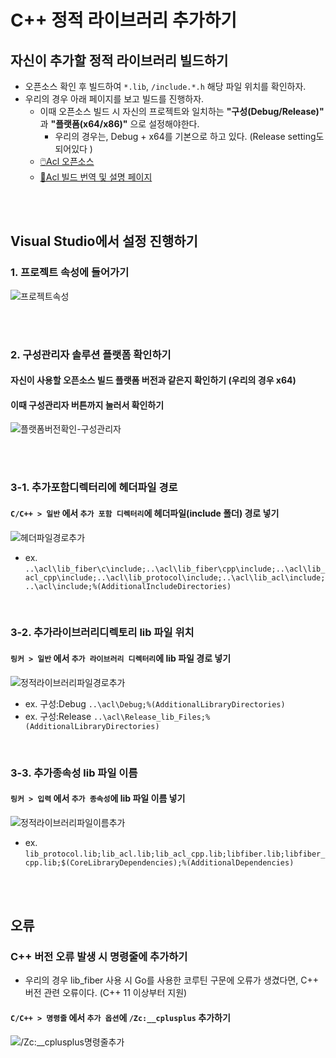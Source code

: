# C++ 정적 라이브러리 추가하기

## 자신이 추가할 정적 라이브러리 빌드하기
* 오픈소스 확인 후 빌드하여 `*.lib`, `/include.*.h` 해당 파일 위치를 확인하자.
* 우리의 경우 아래 페이지를 보고 빌드를 진행하자.
  + 이때 오픈소스 빌드 시 자신의 프로젝트와 일치하는 **"구성(Debug/Release)"** 과 **"플랫폼(x64/x86)"** 으로 설정해야한다.
      * 우리의 경우는, Debug + x64를 기본으로 하고 있다. (Release setting도 되어있다 )
  + [🖱️Acl 오픈소스](https://github.com/acl-dev/acl/tree/master?tab=readme-ov-file)
  + [📄Acl 빌드 번역 및 설명 페이지](./Build.md)

<br><br>

## Visual Studio에서 설정 진행하기

### 1. 프로젝트 속성에 들어가기
![프로젝트속성](./img/CppStaticLib_01.PNG)


<br><br>

### 2. 구성관리자 솔루션 플랫폼 확인하기
#### 자신이 사용할 오픈소스 빌드 플랫폼 버전과 같은지 확인하기 (우리의 경우 x64)
#### 이때 구성관리자 버튼까지 눌러서 확인하기
![플랫폼버전확인-구성관리자](./img/CppStaticLib_x64.PNG)




<br><br>

### 3-1. 추가포함디렉터리에 헤더파일 경로
#### `C/C++ > 일반` 에서 `추가 포함 디렉터리`에 헤더파일(include 폴더) 경로 넣기
![헤더파일경로추가](./img/CppStaticLib_0301.PNG)

 + ex. `..\acl\lib_fiber\c\include;..\acl\lib_fiber\cpp\include;..\acl\lib_acl_cpp\include;..\acl\lib_protocol\include;..\acl\lib_acl\include;..\acl\include;%(AdditionalIncludeDirectories)`

<br>

### 3-2. 추가라이브러리디렉토리 lib 파일 위치
#### `링커 > 일반` 에서 `추가 라이브러리 디렉터리`에 lib 파일 경로 넣기
![정적라이브러리파일경로추가](./img/CppStaticLib_0302.PNG)

 + ex. 구성:Debug `..\acl\Debug;%(AdditionalLibraryDirectories)`
 + ex. 구성:Release `..\acl\Release_lib_Files;%(AdditionalLibraryDirectories)`

<br>

### 3-3. 추가종속성 lib 파일 이름
#### `링커 > 입력` 에서 `추가 종속성`에 lib 파일 이름 넣기
![정적라이브러리파일이름추가](./img/CppStaticLib_0303.PNG)

  + ex. `lib_protocol.lib;lib_acl.lib;lib_acl_cpp.lib;libfiber.lib;libfiber_cpp.lib;$(CoreLibraryDependencies);%(AdditionalDependencies)`

<br><br>


## 오류
### C++ 버전 오류 발생 시 명령줄에 추가하기
* 우리의 경우 lib_fiber 사용 시 Go를 사용한 코루틴 구문에 오류가 생겼다면, C++ 버전 관련 오류이다. (C++ 11 이상부터 지원)
  
#### `C/C++ > 명령줄` 에서 `추가 옵션`에 `/Zc:__cplusplus` 추가하기
![/Zc:__cplusplus명령줄추가](./img/CppStaticLib_04.PNG)





